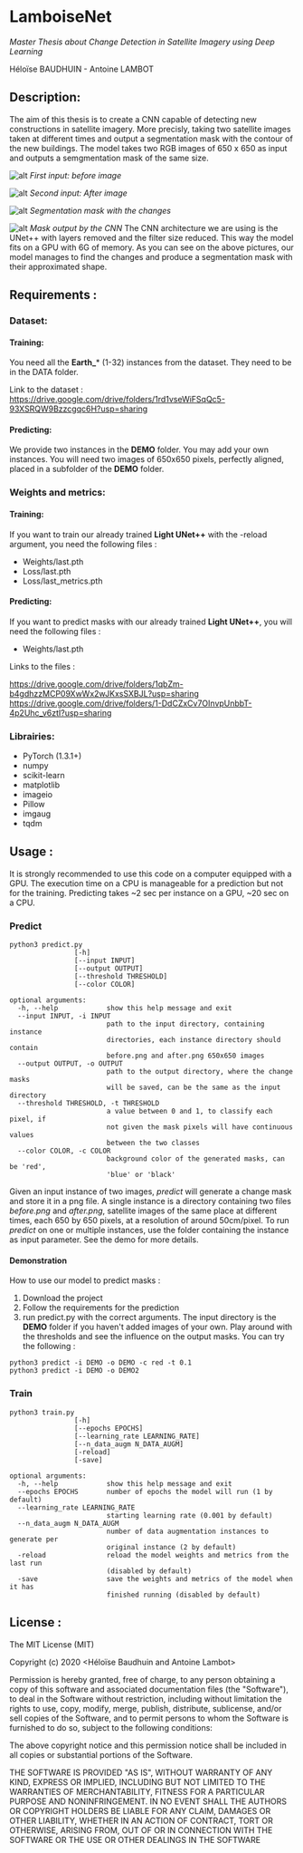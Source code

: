 # LamboiseNet

*Master Thesis about Change Detection in Satellite Imagery using Deep Learning*

Héloïse BAUDHUIN - Antoine LAMBOT

## Description:

The aim of this thesis is to create a CNN capable of detecting new constructions in satellite imagery. More precisly, taking two satellite images taken at different times and output a segmentation mask with the contour of the new buildings. The model takes two RGB images of 650 x 650 as input and outputs a semgmentation mask of the same size.

![alt ](https://github.com/hbaudhuin/LamboiseNet/blob/master/Example/before.png?raw=true)
*First input: before image*

![alt ](https://github.com/hbaudhuin/LamboiseNet/blob/master/Example/after.png?raw=true)
*Second input: After image*

![alt ](https://github.com/hbaudhuin/LamboiseNet/blob/master/Example/gt.png?raw=true)
*Segmentation mask with the changes*

![alt ](https://github.com/hbaudhuin/LamboiseNet/blob/master/Example/output.png?raw=true)
*Mask output by the CNN*
 The CNN architecture we are using is the UNet++ with layers removed and the filter size reduced. This way the model fits on a GPU with 6G of memory. As you can see on the above pictures, our model manages to find the changes and produce a segmentation mask with their approximated shape.




## Requirements :

### Dataset:

#### Training:
You need all the **Earth_*** (1-32) instances from the dataset.
They need to be in the DATA folder.

Link to the dataset : https://drive.google.com/drive/folders/1rd1vseWiFSqQc5-93XSRQW9Bzzcgqc6H?usp=sharing 

#### Predicting:
We provide two instances in the **DEMO** folder. You may add your own instances. You will need two images of 650x650 pixels, perfectly aligned, placed in a subfolder of the **DEMO** folder.

### Weights and metrics:

#### Training:
If you want to train our already trained **Light UNet++** with the -reload argument, you need the following files :
- Weights/last.pth
- Loss/last.pth
- Loss/last_metrics.pth

#### Predicting:
If you want to predict masks with our already trained **Light UNet++**, you will need the following files :
- Weights/last.pth

Links to the files :

https://drive.google.com/drive/folders/1qbZm-b4gdhzzMCP09XwWx2wJKxsSXBJL?usp=sharing
https://drive.google.com/drive/folders/1-DdCZxCv7OInvpUnbbT-4p2Uhc_v6ztI?usp=sharing

### Librairies:
- PyTorch (1.3.1+)
- numpy
- scikit-learn
- matplotlib
- imageio
- Pillow
- imgaug
- tqdm

## Usage :
It is strongly recommended to use this code on a computer equipped with a GPU. 
The execution time on a CPU is manageable for a prediction but not for the training.
Predicting takes ~2 sec per instance on a GPU, ~20 sec on a CPU.

### Predict
```
python3 predict.py
                [-h]
                [--input INPUT]
                [--output OUTPUT]
                [--threshold THRESHOLD]
                [--color COLOR]

optional arguments:
  -h, --help            show this help message and exit
  --input INPUT, -i INPUT
                        path to the input directory, containing instance
                        directories, each instance directory should contain
                        before.png and after.png 650x650 images
  --output OUTPUT, -o OUTPUT
                        path to the output directory, where the change masks
                        will be saved, can be the same as the input directory
  --threshold THRESHOLD, -t THRESHOLD
                        a value between 0 and 1, to classify each pixel, if
                        not given the mask pixels will have continuous values
                        between the two classes
  --color COLOR, -c COLOR
                        background color of the generated masks, can be 'red',
                        'blue' or 'black'
```
Given an input instance of two images, *predict* will generate a change mask and store it in a png file. A single instance is a directory containing two files *before.png* and *after.png*, satellite images of the same place at different times, each 650 by 650 pixels, at a resolution of around 50cm/pixel. To run *predict* on one or multiple instances, use the folder containing the instance as input parameter. See the demo for more details.

#### Demonstration

How to use our model to predict masks :
1. Download the project
2. Follow the requirements for the prediction
3. run predict.py with the correct arguments. The input directory is the **DEMO** folder if you haven't added images of your own. Play around with the thresholds and see the influence on the output masks. You can try the following :
```
python3 predict -i DEMO -o DEMO -c red -t 0.1
python3 predict -i DEMO -o DEMO2
```

### Train
```
python3 train.py 
                [-h]
                [--epochs EPOCHS] 
                [--learning_rate LEARNING_RATE]
                [--n_data_augm N_DATA_AUGM] 
                [-reload] 
                [-save]
                
optional arguments:
  -h, --help            show this help message and exit
  --epochs EPOCHS       number of epochs the model will run (1 by default)
  --learning_rate LEARNING_RATE
                        starting learning rate (0.001 by default)
  --n_data_augm N_DATA_AUGM
                        number of data augmentation instances to generate per
                        original instance (2 by default)
  -reload               reload the model weights and metrics from the last run
                        (disabled by default)
  -save                 save the weights and metrics of the model when it has
                        finished running (disabled by default)
```

## License : 

The MIT License (MIT)

Copyright (c) 2020 <Héloïse Baudhuin and Antoine Lambot>

Permission is hereby granted, free of charge, to any person obtaining a copy of this software and associated documentation files (the "Software"), to deal in the Software without restriction, including without limitation the rights to use, copy, modify, merge, publish, distribute, sublicense, and/or sell copies of the Software, and to permit persons to whom the Software is furnished to do so, subject to the following conditions:

The above copyright notice and this permission notice shall be included in all copies or substantial portions of the Software.

THE SOFTWARE IS PROVIDED "AS IS", WITHOUT WARRANTY OF ANY KIND, EXPRESS OR IMPLIED, INCLUDING BUT NOT LIMITED TO THE WARRANTIES OF MERCHANTABILITY, FITNESS FOR A PARTICULAR PURPOSE AND NONINFRINGEMENT. IN NO EVENT SHALL THE AUTHORS OR COPYRIGHT HOLDERS BE LIABLE FOR ANY CLAIM, DAMAGES OR OTHER LIABILITY, WHETHER IN AN ACTION OF CONTRACT, TORT OR OTHERWISE, ARISING FROM, OUT OF OR IN CONNECTION WITH THE SOFTWARE OR THE USE OR OTHER DEALINGS IN THE SOFTWARE
